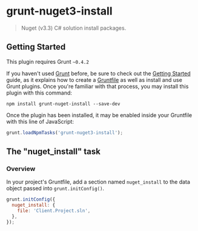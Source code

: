 # grunt-nuget3-install

> Nuget (v3.3) C# solution install packages.

## Getting Started
This plugin requires Grunt `~0.4.2`

If you haven't used [Grunt](http://gruntjs.com/) before, be sure to check out the [Getting Started](http://gruntjs.com/getting-started) guide, as it explains how to create a [Gruntfile](http://gruntjs.com/sample-gruntfile) as well as install and use Grunt plugins. Once you're familiar with that process, you may install this plugin with this command:

```shell
npm install grunt-nuget-install --save-dev
```

Once the plugin has been installed, it may be enabled inside your Gruntfile with this line of JavaScript:

```js
grunt.loadNpmTasks('grunt-nuget3-install');
```

## The "nuget_install" task

### Overview
In your project's Gruntfile, add a section named `nuget_install` to the data object passed into `grunt.initConfig()`.

```js
grunt.initConfig({
  nuget_install: {
    file: 'Client.Project.sln',
  },
});
```
